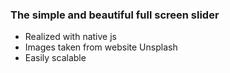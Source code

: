 ### The simple and beautiful full screen slider

- Realized with native js
- Images taken from website Unsplash
- Easily scalable
